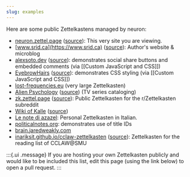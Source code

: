 ```yaml
---
slug: examples
---
```


Here are some public Zettelkastens managed by neuron:

- [neuron.zettel.page](https://neuron.zettel.page/) ([source](https://github.com/srid/neuron/tree/master/doc)): This very site you are viewing.
- [www.srid.ca](https://www.srid.ca) ([source](https://github.com/srid/www.srid.ca)): Author's website & microblog
- [alexsoto.dev](https://alexsoto.dev/) ([source](https://github.com/alex-a-soto/zettelkasten)): demonstrates social share buttons and embedded comments (via [[Custom JavaScript and CSS]])
- [EyebrowHairs](https://www.eyebrowhairs.com/) ([source](https://github.com/EyebrowHairs/garden)): demonstrates CSS styling (via [[Custom JavaScript and CSS]])
- [lost-frequencies.eu](https://lost-frequencies.eu/) (very large Zettelkasten)
- [Alien Psychology](https://alien-psychology.zettel.page/) ([source](https://github.com/srid/alien-psychology)) (TV series cataloging)
- [zk.zettel.page](https://zk.zettel.page/) ([source](https://github.com/Kuratoro/zk.zettel.page)): Public Zettelkasten for the r/Zettelkasten subreddit
- [Wiki of Kalle](https://wiki.jillejr.tech/) ([source](https://github.com/jilleJr/wiki))
- [Le note di azazel](http://azazel.it/): Personal Zettelkasten in Italian.
- [politicalnotes.org](https://politicalnotes.org/): demonstrates use of title IDs
- [brain.jaredweakly.com](https://brain.jaredweakly.com/)
- [inariksit.github.io/cclaw-zettelkasten](https://inariksit.github.io/cclaw-zettelkasten/) ([source](https://github.com/inariksit/cclaw-zettelkasten)): Zettelkasten for the reading list of CCLAW@SMU

:::{.ui .message}
If you are hosting your own Zettelkasten publicly and would like to be included this list, edit this page (using the link below) to open a pull request.
:::
